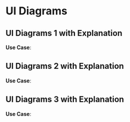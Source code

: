 # UI Diagrams

## UI Diagrams 1 with Explanation



**Use Case**: 



## UI Diagrams 2 with Explanation



**Use Case**: 



## UI Diagrams 3 with Explanation



**Use Case**: 

